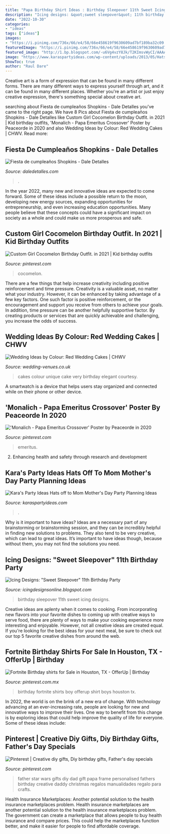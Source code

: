 ```yaml
---
title: "Papa Birthday Shirt Ideas : Birthday Sleepover 11th Sweet Icing Designs"
description: "Icing designs: &quot;sweet sleepover&quot; 11th birthday party"
date: "2022-10-30"
categories:
- "ideas"
tags: ["ideas"]
images:
- "https://i.pinimg.com/736x/66/e4/58/66e458619f9630609ad7bf189ba32c09.jpg"
featuredImage: "https://i.pinimg.com/736x/66/e4/58/66e458619f9630609ad7bf189ba32c09.jpg"
featured_image: "http://1.bp.blogspot.com/-u6Vg4vzY8Jk/T2KImsvWyCI/AAAAAAAAILs/EEV5gSGvcJU/s1600/bellas%2Bparty%2B126.JPG"
image: "https://www.karaspartyideas.com/wp-content/uploads/2013/05/Hats-Off-To-Mom-Mothers-Day-Party-via-Karas-Party-Ideas-KarasPartyIdeas.com-mothers-day-party-mom-1.jpg"
ShowToc: true
author: "Raul Dare"
---
```



Creative art is a form of expression that can be found in many different forms. There are many different ways to express yourself through art, and it can be found in many different places. Whether you're an artist or just enjoy creative expression, there's something special about creative art.

	

		
searching about Fiesta de cumpleaños Shopkins - Dale Detalles you've came to the right page. We have 8 Pics about Fiesta de cumpleaños Shopkins - Dale Detalles like Custom Girl Cocomelon Birthday Outfit. in 2021 | Kid birthday outfits, &#039;Monalich - Papa Emeritus Crossover&#039; Poster by Peaceorde in 2020 and also Wedding Ideas by Colour: Red Wedding Cakes | CHWV. Read more:
		
    
## Fiesta De Cumpleaños Shopkins - Dale Detalles

<img loading=lazy src="https://i0.wp.com/www.daledetalles.com/wp-content/uploads/2016/01/Shopkins7.jpeg" onerror="this.onerror=null;this.src='https://tse4.mm.bing.net/th?id=OIP.fAFRxEcm9HRYfVCeqODwjwHaLH&amp;pid=15.1';" alt="Fiesta de cumpleaños Shopkins - Dale Detalles">

_Source: daledetalles.com_

>. 

	

In the year 2022, many new and innovative ideas are expected to come forward. Some of these ideas include a possible return to the moon, developing new energy sources, expanding opportunities for entrepreneurship, and even increasing education opportunities. Many people believe that these concepts could have a significant impact on society as a whole and could make us more prosperous and safe.

    
## Custom Girl Cocomelon Birthday Outfit. In 2021 | Kid Birthday Outfits

<img loading=lazy src="https://i.pinimg.com/736x/1b/ca/77/1bca7721e9eda76cf83b8c267534fe0d.jpg" onerror="this.onerror=null;this.src='https://tse3.mm.bing.net/th?id=OIP.gIJzasS9ibyT2gRdEy7iigHaN0&amp;pid=15.1';" alt="Custom Girl Cocomelon Birthday Outfit. in 2021 | Kid birthday outfits">

_Source: pinterest.com_

>cocomelon. 

	

There are a few things that help increase creativity including positive reinforcement and time pressure.
Creativity is a valuable asset, no matter what your industry. However, it can be enhanced by taking advantage of a few key factors. One such factor is positive reinforcement, or the encouragement and support you receive from others to achieve your goals. In addition, time pressure can be another helpfully supportive factor. By creating products or services that are quickly achievable and challenging, you increase the odds of success.

    
## Wedding Ideas By Colour: Red Wedding Cakes | CHWV

<img loading=lazy src="https://www.wedding-venues.co.uk/sites/default/files/Red-Wedding-Cakes-veryuniquecakes.jpg" onerror="this.onerror=null;this.src='https://tse4.mm.bing.net/th?id=OIP.HlX-GYVL9fVP3B0TAdeEfQHaMj&amp;pid=15.1';" alt="Wedding Ideas by Colour: Red Wedding Cakes | CHWV">

_Source: wedding-venues.co.uk_

>cakes colour unique cake very birthday elegant courtesy. 

	

A smartwatch is a device that helps users stay organized and connected while on their phone or other device.

    
## &#039;Monalich - Papa Emeritus Crossover&#039; Poster By Peaceorde In 2020

<img loading=lazy src="https://i.pinimg.com/736x/73/b1/71/73b171e29b38655c5449ba1e15658cef.jpg" onerror="this.onerror=null;this.src='https://tse1.mm.bing.net/th?id=OIP.qBicUF8ErZapWXxSvv0G-gAAAA&amp;pid=15.1';" alt="&#039;Monalich - Papa Emeritus Crossover&#039; Poster by Peaceorde in 2020">

_Source: pinterest.com_

>emeritus. 

	

2. Enhancing health and safety through research and development 

    
## Kara&#039;s Party Ideas Hats Off To Mom Mother&#039;s Day Party Planning Ideas

<img loading=lazy src="https://www.karaspartyideas.com/wp-content/uploads/2013/05/Hats-Off-To-Mom-Mothers-Day-Party-via-Karas-Party-Ideas-KarasPartyIdeas.com-mothers-day-party-mom-1.jpg" onerror="this.onerror=null;this.src='https://tse3.mm.bing.net/th?id=OIP.o-NARCrZIprlqbjAOufrzgHaKS&amp;pid=15.1';" alt="Kara&#039;s Party Ideas Hats off to Mom Mother&#039;s Day Party Planning Ideas">

_Source: karaspartyideas.com_

>. 

	

Why is it important to have ideas?
Ideas are a necessary part of any brainstorming or brainstorming session, and they can be incredibly helpful in finding new solutions to problems. They also tend to be very creative, which can lead to great ideas. It’s important to have ideas though, because without them, you may not find the solutions you need.

    
## Icing Designs: &quot;Sweet Sleepover&quot; 11th Birthday Party

<img loading=lazy src="http://1.bp.blogspot.com/-u6Vg4vzY8Jk/T2KImsvWyCI/AAAAAAAAILs/EEV5gSGvcJU/s1600/bellas%2Bparty%2B126.JPG" onerror="this.onerror=null;this.src='https://tse2.mm.bing.net/th?id=OIP.CUU94fZKQjLF_Je4IKPn9QHaLG&amp;pid=15.1';" alt="Icing Designs: &quot;Sweet Sleepover&quot; 11th Birthday Party">

_Source: icingdesignsonline.blogspot.com_

>birthday sleepover 11th sweet icing designs. 

	

Creative ideas are aplenty when it comes to cooking. From incorporating new flavors into your favorite dishes to coming up with creative ways to serve food, there are plenty of ways to make your cooking experience more interesting and enjoyable. However, not all creative ideas are created equal. If you're looking for the best ideas for your next meal, be sure to check out our top 5 favorite creative dishes from around the web.

    
## Fortnite Birthday Shirts For Sale In Houston, TX - OfferUp | Birthday

<img loading=lazy src="https://i.pinimg.com/736x/66/e4/58/66e458619f9630609ad7bf189ba32c09.jpg" onerror="this.onerror=null;this.src='https://tse2.mm.bing.net/th?id=OIP.Zu-jNejkPGbXibbA2FrNaAHaJ4&amp;pid=15.1';" alt="Fortnite Birthday shirts for Sale in Houston, TX - OfferUp | Birthday">

_Source: pinterest.com.mx_

>birthday fortnite shirts boy offerup shirt boys houston tx. 

	

In 2022, the world is on the brink of a new era of change. With technology advancing at an ever-increasing rate, people are looking for new and innovative ways to improve their lives. One way to benefit from this change is by exploring ideas that could help improve the quality of life for everyone. Some of these ideas include:

    
## Pinterest | Creative Diy Gifts, Diy Birthday Gifts, Father&#039;s Day Specials

<img loading=lazy src="https://i.pinimg.com/736x/7b/e3/b0/7be3b07bca572e281d3ff09beb79fb85.jpg" onerror="this.onerror=null;this.src='https://tse2.mm.bing.net/th?id=OIP.zCGWUIqxnc_5DYXBgEK-dwHaJ4&amp;pid=15.1';" alt="Pinterest | Creative diy gifts, Diy birthday gifts, Father&#039;s day specials">

_Source: pinterest.com_

>father star wars gifts diy dad gift papa frame personalised fathers birthday creative daddy christmas regalos manualidades regalo para crafts. 

	

Health Insurance Marketplaces: Another potential solution to the health insurance marketplaces problem.
Health insurance marketplaces are another potential solution to the health insurance marketplaces problem. The government can create a marketplace that allows people to buy health insurance and compare prices. This could help the marketplaces function better, and make it easier for people to find affordable coverage.

